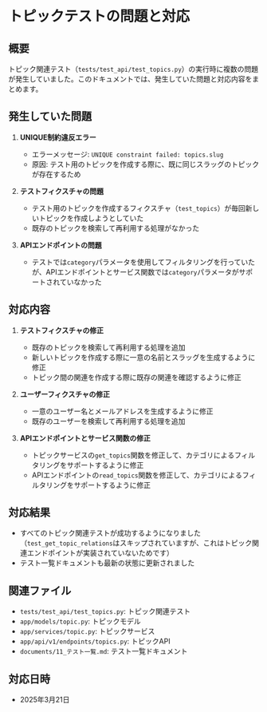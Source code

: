 # トピックテストの問題と対応

## 概要

トピック関連テスト（`tests/test_api/test_topics.py`）の実行時に複数の問題が発生していました。このドキュメントでは、発生していた問題と対応内容をまとめます。

## 発生していた問題

1. **UNIQUE制約違反エラー**
   - エラーメッセージ: `UNIQUE constraint failed: topics.slug`
   - 原因: テスト用のトピックを作成する際に、既に同じスラッグのトピックが存在するため

2. **テストフィクスチャの問題**
   - テスト用のトピックを作成するフィクスチャ（`test_topics`）が毎回新しいトピックを作成しようとしていた
   - 既存のトピックを検索して再利用する処理がなかった

3. **APIエンドポイントの問題**
   - テストでは`category`パラメータを使用してフィルタリングを行っていたが、APIエンドポイントとサービス関数では`category`パラメータがサポートされていなかった

## 対応内容

1. **テストフィクスチャの修正**
   - 既存のトピックを検索して再利用する処理を追加
   - 新しいトピックを作成する際に一意の名前とスラッグを生成するように修正
   - トピック間の関連を作成する際に既存の関連を確認するように修正

2. **ユーザーフィクスチャの修正**
   - 一意のユーザー名とメールアドレスを生成するように修正
   - 既存のユーザーを検索して再利用する処理を追加

3. **APIエンドポイントとサービス関数の修正**
   - トピックサービスの`get_topics`関数を修正して、カテゴリによるフィルタリングをサポートするように修正
   - APIエンドポイントの`read_topics`関数を修正して、カテゴリによるフィルタリングをサポートするように修正

## 対応結果

- すべてのトピック関連テストが成功するようになりました（`test_get_topic_relations`はスキップされていますが、これはトピック関連エンドポイントが実装されていないためです）
- テスト一覧ドキュメントも最新の状態に更新されました

## 関連ファイル

- `tests/test_api/test_topics.py`: トピック関連テスト
- `app/models/topic.py`: トピックモデル
- `app/services/topic.py`: トピックサービス
- `app/api/v1/endpoints/topics.py`: トピックAPI
- `documents/11_テスト一覧.md`: テスト一覧ドキュメント

## 対応日時

- 2025年3月21日